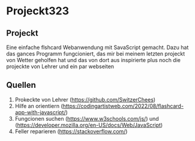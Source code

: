 # Projeckt323

## Projeckt
Eine einfache flshcard Webanwendung mit SavaScript gemacht. Dazu hat das gances Programm fungcioniert, das mir bei meinem letzten projeckt von Wetter geholfen hat und das von dort aus inspirierte plus noch die projeckte von Lehrer und ein par webseiten  

## Quellen
1. Prokeckte von Lehrer (https://github.com/SwitzerChees)
2. Hilfe an orientiern (https://codingartistweb.com/2022/08/flashcard-app-with-javascript/)
3. Fungcionen suchen (https://www.w3schools.com/js/) und (https://developer.mozilla.org/en-US/docs/Web/JavaScript)
4. Feller reparieren (https://stackoverflow.com/)
